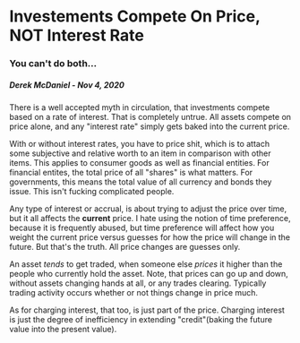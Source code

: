 # Investements Compete On Price, NOT Interest Rate
### You can't do both...
##### Derek McDaniel - Nov 4, 2020

There is a well accepted myth in circulation, that investments compete based on a rate of interest.
That is completely untrue.  All assets compete on price alone, and any "interest rate" simply gets
baked into the current price.

With or without interest rates, you have to price shit, which is to attach some subjective and
relative worth to an item in comparison with other items.  This applies to consumer goods as well as
financial entities.  For financial entites, the total price of all "shares" is what matters.  For
governments, this means the total value of all currency and bonds they issue.  This isn't fucking
complicated people.

Any type of interest or accrual, is about trying to adjust the price over time, but it all affects
the **current** price.  I hate using the notion of time preference, because it is frequently abused,
but time preference will affect how you weight the current price versus guesses for how the price
will change in the future.  But that's the truth.  All price changes are guesses only.

An asset *tends* to get traded, when someone else *prices* it higher than the people who currently
hold the asset.  Note, that prices can go up and down, without assets changing hands at all, or any
trades clearing.  Typically trading activity occurs whether or not things change in price much.

As for charging interest, that too, is just part of the price.  Charging interest is just the degree
of inefficiency in extending "credit"(baking the future value into the present value).
